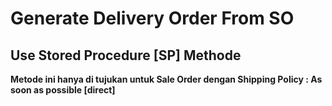 <h1>Generate Delivery Order From SO</h1>
<h2>Use Stored Procedure [SP] Methode</h2>

<strong><p>Metode ini hanya di tujukan untuk Sale Order dengan Shipping Policy : As soon as possible [direct]</p></strong>